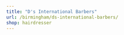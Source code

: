 ```yaml
---
title: "D's International Barbers"
url: /birmingham/ds-international-barbers/
shop: hairdresser
---
```

